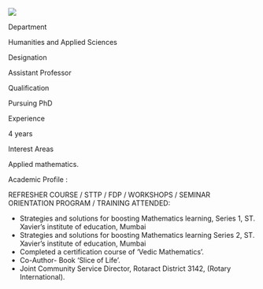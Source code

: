 [![](/sites/default/files/styles/faculty_images/public/2022-06/Manasi%20Patil%20H%20%26%20AS.jpg?h=5951609c&itok=fs-vgHfm)](/sites/default/files/2022-06/Manasi%20Patil%20H%20%26%20AS.jpg)

Department

Humanities and Applied Sciences

Designation

Assistant Professor

Qualification

Pursuing PhD

Experience

4 years

Interest Areas

Applied mathematics.

Academic Profile :

REFRESHER COURSE / STTP / FDP / WORKSHOPS / SEMINAR ORIENTATION PROGRAM / TRAINING ATTENDED:

* Strategies and solutions for boosting Mathematics learning, Series 1, ST. Xavier’s institute of education, Mumbai
* Strategies and solutions for boosting Mathematics learning Series 2, ST. Xavier’s institute of education, Mumbai
* Completed a certification course of ‘Vedic Mathematics’.
* Co-Author- Book ‘Slice of Life’.
* Joint Community Service Director, Rotaract District 3142, (Rotary International).